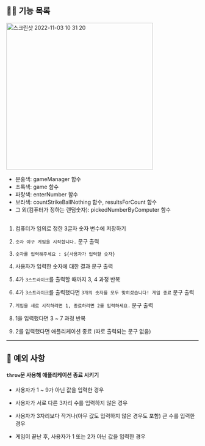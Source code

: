 ## ✍🏻 기능 목록

<img width="384" alt="스크린샷 2022-11-03 10 31 20" src="https://user-images.githubusercontent.com/88531407/199633644-55df8aa2-c95c-46ea-917d-535e6354c5a7.png">

- 분홍색: gameManager 함수
- 초록색: game 함수
- 파랑색: enterNumber 함수
- 보라색: countStrikeBallNothing 함수, resultsForCount 함수
- 그 외(컴퓨터가 정하는 랜덤숫자): pickedNumberByComputer 함수

##

1. 컴퓨터가 임의로 정한 3글자 숫자 변수에 저장하기

2. `숫자 야구 게임을 시작합니다.` 문구 출력
3. `숫자를 입력해주세요 : ${사용자가 입력할 숫자}`
4. 사용자가 입력한 숫자에 대한 결과 문구 출력
5. 4가 `3스트라이크`를 출력할 때까지 3, 4 과정 반복
6. 4가 `3스트라이크`를 출력했다면 `3개의 숫자를 모두 맞히셨습니다! 게임 종료` 문구 출력
7. `게임을 새로 시작하려면 1, 종료하려면 2를 입력하세요.` 문구 출력
8. 1을 입력했다면 3 ~ 7 과정 반복
9. 2를 입력했다면 애플리케이션 종료 (따로 출력되는 문구 없음)

---

## 🚫 예외 사항

#### `throw`문 사용해 애플리케이션 종료 시키기

- 사용자가 1 ~ 9가 아닌 값을 입력한 경우

- 사용자가 서로 다른 3자리 수를 입력하지 않은 경우
- 사용자가 3자리보다 작거나(아무 값도 입력하지 않은 경우도 포함) 큰 수를 입력한 경우
- 게임이 끝난 후, 사용자가 1 또는 2가 아닌 값을 입력한 경우
